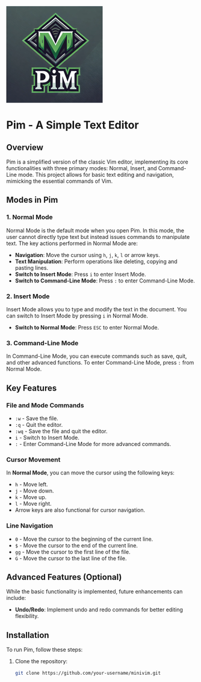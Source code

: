 <img src="./png/logo.webp" alt="A logo inspired by the Vim text editor, featuring a bold and modern design with the text 'Pim' in the center. The logo should have a green and dark gray color scheme, with sharp edges and a geometric style. Surround the text with a diamond-shaped outline, similar to the classic Vim logo, and give it a slightly 3D look." style="zoom:25%;" />

# Pim - A Simple Text Editor

## Overview

Pim is a simplified version of the classic Vim editor, implementing its core functionalities with three primary modes: Normal, Insert, and Command-Line mode. This project allows for basic text editing and navigation, mimicking the essential commands of Vim.

## Modes in Pim

### 1. **Normal Mode**
Normal Mode is the default mode when you open Pim. In this mode, the user cannot directly type text but instead issues commands to manipulate text. The key actions performed in Normal Mode are:

- **Navigation**: Move the cursor using `h`, `j`, `k`, `l` or arrow keys.
- **Text Manipulation**: Perform operations like deleting, copying and pasting lines.
- **Switch to Insert Mode**: Press `i` to enter Insert Mode.
- **Switch to Command-Line Mode**: Press `:` to enter Command-Line Mode.

### 2. **Insert Mode**
Insert Mode allows you to type and modify the text in the document. You can switch to Insert Mode by pressing `i` in Normal Mode.

* **Switch to Normal Mode**: Press `ESC` to enter Normal Mode.

### 3. **Command-Line Mode**
In Command-Line Mode, you can execute commands such as save, quit, and other advanced functions. To enter Command-Line Mode, press `:` from Normal Mode.

## Key Features

### File and Mode Commands

- `:w` - Save the file.
- `:q` - Quit the editor.
- `:wq` - Save the file and quit the editor.
- `i` - Switch to Insert Mode.
- `:` - Enter Command-Line Mode for more advanced commands.

### Cursor Movement

In **Normal Mode**, you can move the cursor using the following keys:

- `h` - Move left.
- `j` - Move down.
- `k` - Move up.
- `l` - Move right.
- Arrow keys are also functional for cursor navigation.

### Line Navigation

- `0` - Move the cursor to the beginning of the current line.
- `$` - Move the cursor to the end of the current line.
- `gg` - Move the cursor to the first line of the file.
- `G` - Move the cursor to the last line of the file.

## Advanced Features (Optional)
While the basic functionality is implemented, future enhancements can include:

- **Undo/Redo**: Implement undo and redo commands for better editing flexibility.

## Installation

To run Pim, follow these steps:

1. Clone the repository:
   ```bash
   git clone https://github.com/your-username/minivim.git